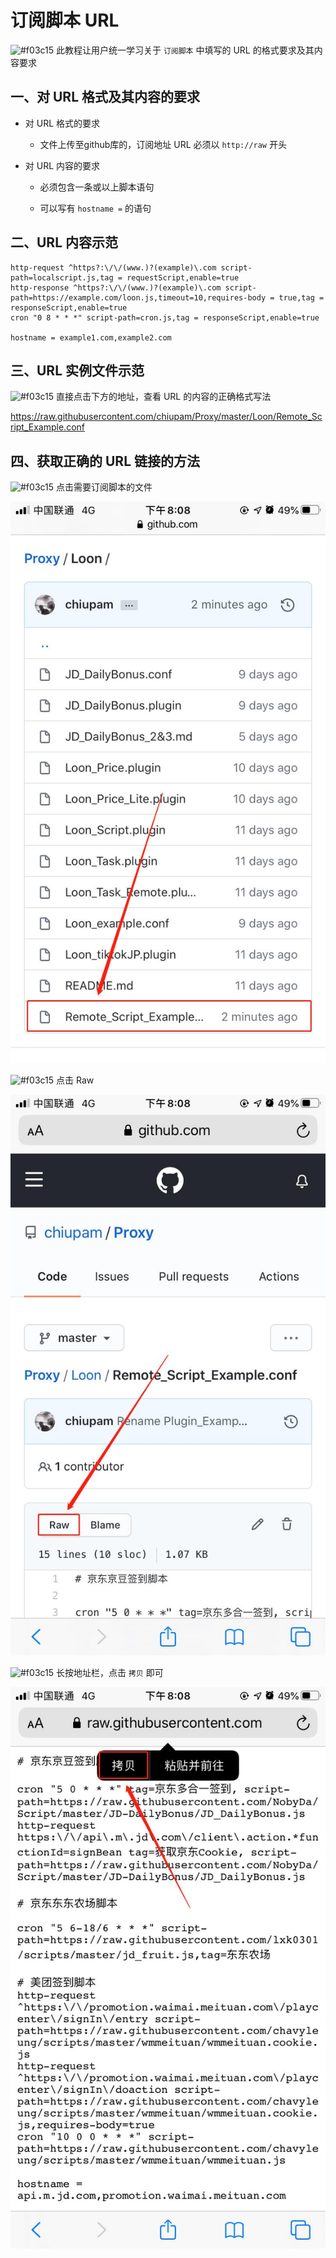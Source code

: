 # 订阅脚本 URL 

![#f03c15](https://placehold.it/15/f03c15/000000?text=+) 此教程让用户统一学习关于 `订阅脚本` 中填写的 URL 的格式要求及其内容要求

## 一、对 URL 格式及其内容的要求

- 对 URL 格式的要求

  - 文件上传至github库的，订阅地址 URL 必须以 `http://raw` 开头
  
- 对 URL 内容的要求

  - 必须包含一条或以上脚本语句
  
  - 可以写有 `hostname =` 的语句
  
## 二、URL 内容示范

```
http-request ^https?:\/\/(www.)?(example)\.com script-path=localscript.js,tag = requestScript,enable=true
http-response ^https?:\/\/(www.)?(example)\.com script-path=https://example.com/loon.js,timeout=10,requires-body = true,tag = responseScript,enable=true
cron "0 8 * * *" script-path=cron.js,tag = responseScript,enable=true

hostname = example1.com,example2.com
```

## 三、URL 实例文件示范

![#f03c15](https://placehold.it/15/f03c15/000000?text=+) 直接点击下方的地址，查看 URL 的内容的正确格式写法

https://raw.githubusercontent.com/chiupam/Proxy/master/Loon/Remote_Script_Example.conf

## 四、获取正确的 URL 链接的方法

![#f03c15](https://placehold.it/15/f03c15/000000?text=+) 点击需要订阅脚本的文件

![image](https://raw.githubusercontent.com/chiupam/tutorial-image/master/Loon/Plus/Remote_Script_Raw_1.jpg)

![#f03c15](https://placehold.it/15/f03c15/000000?text=+) 点击 Raw

![image](https://raw.githubusercontent.com/chiupam/tutorial-image/master/Loon/Plus/Remote_Script_Raw_2.jpg)

![#f03c15](https://placehold.it/15/f03c15/000000?text=+) 长按地址栏，点击 `拷贝` 即可

![image](https://raw.githubusercontent.com/chiupam/tutorial-image/master/Loon/Plus/Remote_Script_Raw_3.jpg)
